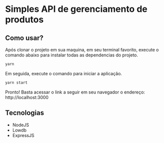 # Simples API de gerenciamento de produtos

## Como usar?

Após clonar o projeto em sua maquina, em seu terminal favorito, execute o comando abaixo para instalar todas as dependencias do projeto.
```bash
yarn
```

Em seguida, execute o comando para iniciar a aplicação.
```bash
yarn start
```

Pronto! Basta acessar o link a seguir em seu navegador o endereço: http://localhost:3000

## Tecnologias
- NodeJS
- Lowdb
- ExpressJS